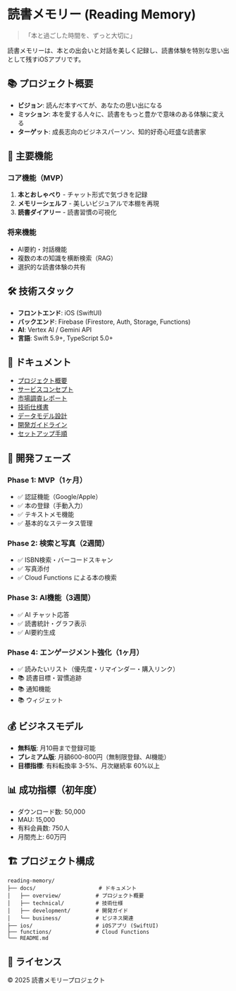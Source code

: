 # 読書メモリー (Reading Memory)

> 「本と過ごした時間を、ずっと大切に」

読書メモリーは、本との出会いと対話を美しく記録し、読書体験を特別な思い出として残すiOSアプリです。

## 📚 プロジェクト概要

- **ビジョン**: 読んだ本すべてが、あなたの思い出になる
- **ミッション**: 本を愛する人々に、読書をもっと豊かで意味のある体験に変える
- **ターゲット**: 成長志向のビジネスパーソン、知的好奇心旺盛な読書家

## 🚀 主要機能

### コア機能（MVP）
1. **本とおしゃべり** - チャット形式で気づきを記録
2. **メモリーシェルフ** - 美しいビジュアルで本棚を再現
3. **読書ダイアリー** - 読書習慣の可視化

### 将来機能
- AI要約・対話機能
- 複数の本の知識を横断検索（RAG）
- 選択的な読書体験の共有

## 🛠 技術スタック

- **フロントエンド**: iOS (SwiftUI)
- **バックエンド**: Firebase (Firestore, Auth, Storage, Functions)
- **AI**: Vertex AI / Gemini API
- **言語**: Swift 5.9+, TypeScript 5.0+

## 📖 ドキュメント

- [プロジェクト概要](docs/overview/project-overview.md)
- [サービスコンセプト](docs/overview/service-concept.md)
- [市場調査レポート](docs/business/market-research.md)
- [技術仕様書](docs/technical/technical-specification.md)
- [データモデル設計](docs/technical/data-model.md)
- [開発ガイドライン](docs/development/development-guide.md)
- [セットアップ手順](docs/development/setup.md)

## 🎯 開発フェーズ

### Phase 1: MVP（1ヶ月）
- ✅ 認証機能（Google/Apple）
- ✅ 本の登録（手動入力）
- ✅ テキストメモ機能
- ✅ 基本的なステータス管理

### Phase 2: 検索と写真（2週間）
- ✅ ISBN検索・バーコードスキャン
- ✅ 写真添付
- ✅ Cloud Functions による本の検索

### Phase 3: AI機能（3週間）
- ✅ AI チャット応答
- ✅ 読書統計・グラフ表示
- ✅ AI要約生成

### Phase 4: エンゲージメント強化（1ヶ月）
- ✅ 読みたいリスト（優先度・リマインダー・購入リンク）
- 📚 読書目標・習慣追跡
- 📚 通知機能
- 📚 ウィジェット

## 💰 ビジネスモデル

- **無料版**: 月10冊まで登録可能
- **プレミアム版**: 月額600-800円（無制限登録、AI機能）
- **目標指標**: 有料転換率 3-5%、月次継続率 60%以上

## 📊 成功指標（初年度）

- ダウンロード数: 50,000
- MAU: 15,000
- 有料会員数: 750人
- 月間売上: 60万円

## 🏗 プロジェクト構成

```
reading-memory/
├── docs/                    # ドキュメント
│   ├── overview/           # プロジェクト概要
│   ├── technical/          # 技術仕様
│   ├── development/        # 開発ガイド
│   └── business/           # ビジネス関連
├── ios/                    # iOSアプリ (SwiftUI)
├── functions/              # Cloud Functions
└── README.md
```

## 📝 ライセンス

© 2025 読書メモリープロジェクト